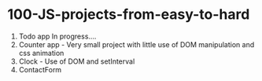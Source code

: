 # 100-JS-projects-from-easy-to-hard

1. Todo app In progress....
2. Counter app - Very small project with little use of DOM manipulation and css animation
3. Clock - Use of DOM and setInterval
4. ContactForm
